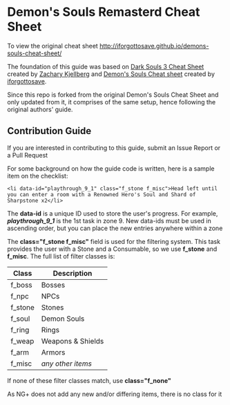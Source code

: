 # Demon's Souls Remasterd Cheat Sheet

To view the original cheat sheet http://iforgottosave.github.io/demons-souls-cheat-sheet/

The foundation of this guide was based on [Dark Souls 3 Cheat Sheet](https://github.com/ZKjellberg/dark-souls-3-cheat-sheet) created by [Zachary Kjellberg](https://github.com/ZKjellberg/) and [Demon's Souls Cheat sheet](https://github.com/iforgottosave/demons-souls-cheat-sheet) created by [iforgottosave](https://github.com/iforgottosave).

Since this repo is forked from the original Demon's Souls Cheat Sheet and only updated from it, it comprises of the same setup, hence following the original authors' guide.
## Contribution Guide

If you are interested in contributing to this guide, submit an Issue Report or a Pull Request

For some background on how the guide code is written, here is a sample item on the checklist:

```
<li data-id="playthrough_9_1" class="f_stone f_misc">Head left until you can enter a room with a Renowned Hero's Soul and Shard of Sharpstone x2</li>
```

The **data-id** is a unique ID used to store the user's progress. For example, ***playthrough_9_1*** is the 1st task in zone 9. New data-ids must be used in ascending order, but you can place the new entries anywhere within a zone

The **class="f_stone f_misc"** field is used for the filtering system. This task provides the user with a Stone and a Consumable, so we use **f_stone** and **f_misc**. The full list of filter classes is:

| Class   | Description |
| ---     | --- |
| f_boss  | Bosses |
| f_npc   | NPCs |
| f_stone | Stones |
| f_soul  | Demon Souls |
| f_ring  | Rings |
| f_weap  | Weapons & Shields |
| f_arm   | Armors |
| f_misc  | *any other items* |

If none of these filter classes match, use **class="f_none"**

As NG+ does not add any new and/or differing items, there is no class for it
